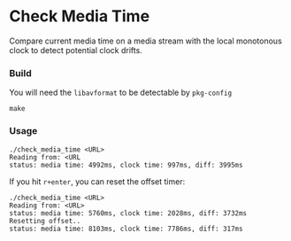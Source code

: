 # Check Media Time

Compare current media time on a media stream with the local monotonous clock to detect potential clock drifts.

### Build

You will need the `libavformat` to be detectable by `pkg-config`

```
make
```

### Usage

```
./check_media_time <URL>
Reading from: <URL
status: media time: 4992ms, clock time: 997ms, diff: 3995ms
```

If you hit `r+enter`, you can reset the offset timer:
```
./check_media_time <URL>
Reading from: <URL>
status: media time: 5760ms, clock time: 2028ms, diff: 3732ms
Resetting offset..
status: media time: 8103ms, clock time: 7786ms, diff: 317ms
```
